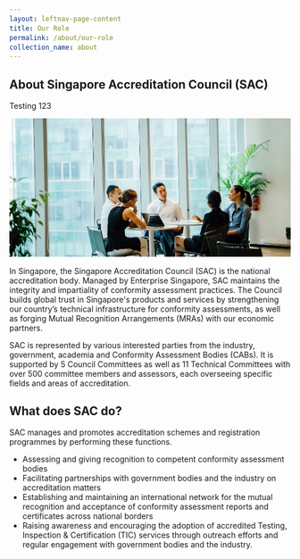 ```yaml
---
layout: leftnav-page-content
title: Our Role
permalink: /about/our-role
collection_name: about
---
```



## About Singapore Accreditation Council (SAC)

Testing 123

![our role](/images/about/our-role.jpg)

In Singapore, the Singapore Accreditation Council (SAC) is the national accreditation body. Managed by Enterprise Singapore, SAC maintains the integrity and impartiality of conformity assessment practices. The Council builds global trust in Singapore's products and services by strengthening our country’s technical infrastructure for conformity assessments, as well as forging Mutual Recognition Arrangements (MRAs) with our economic partners.  

SAC is represented by various interested parties from the industry, government, academia and Conformity Assessment Bodies (CABs). It is supported by 5 Council Committees as well as 11 Technical Committees with over 500 committee members and assessors, each overseeing specific fields and areas of accreditation.

## What does SAC do?

SAC manages and promotes accreditation schemes and registration programmes by performing these functions.  
* Assessing and giving recognition to competent conformity assessment bodies
* Facilitating partnerships with government bodies and the industry on accreditation matters
* Establishing and maintaining an international network for the mutual recognition and acceptance of conformity assessment reports and certificates across national borders
* Raising awareness and encouraging the adoption of accredited Testing, Inspection & Certification (TIC) services through outreach efforts and regular engagement with government bodies and the industry.
